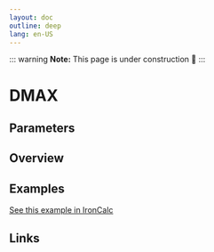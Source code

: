 ```yaml
---
layout: doc
outline: deep
lang: en-US
---
```


::: warning
**Note:** This page is under construction 🚧
:::

# DMAX

## Parameters

## Overview

## Examples

[See this example in IronCalc](https://app.ironcalc.com/?filename=dmax)

## Links